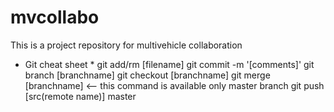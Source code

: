 # mvcollabo
This is a project repository for multivehicle collaboration

* Git cheat sheet *
   git add/rm [filename]
   git commit -m '[comments]'
   git branch [branchname]
   git checkout [branchname]
   git merge [branchname] <-- this command is available only master branch
   git push [src(remote name)] master
